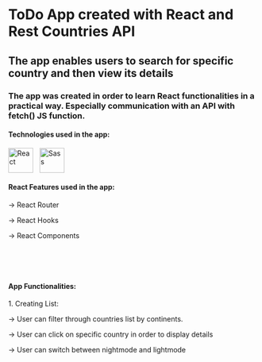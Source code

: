 # ToDo App created with React and Rest Countries API
## The app enables users to search for specific country and then view its details


### The app was created in order to learn React functionalities in a practical way. Especially communication with an API with fetch() JS function.

#### Technologies used in the app:
<img align="left" alt="React" width="50px" src="https://cdn.jsdelivr.net/gh/devicons/devicon/icons/react/react-original.svg" style="padding-right:10px;" />
<img align="left" alt="Sass" width="50px" src="https://cdn.jsdelivr.net/gh/devicons/devicon/icons/sass/sass-original.svg" style="padding-right:10px;" />

<br/> <br/> <br/> 

#### React Features used in the app:
<p>-> React Router</p>
<p>-> React Hooks </p>
<p>-> React Components</p>

<br/> <br/> <br/> 

#### App Functionalities:
<p>1. Creating List:</p>
<p>-> User can filter through countries list by continents.</p>
<p>-> User can click on specific country in order to display details</p>
<p>-> User can switch between nightmode and lightmode</p>

